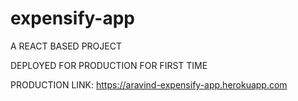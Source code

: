 # expensify-app

A REACT BASED PROJECT

DEPLOYED FOR PRODUCTION FOR FIRST TIME

PRODUCTION LINK: https://aravind-expensify-app.herokuapp.com

